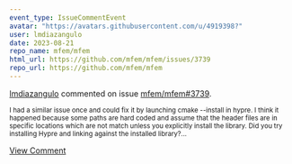 ```yaml
---
event_type: IssueCommentEvent
avatar: "https://avatars.githubusercontent.com/u/4919398?"
user: lmdiazangulo
date: 2023-08-21
repo_name: mfem/mfem
html_url: https://github.com/mfem/mfem/issues/3739
repo_url: https://github.com/mfem/mfem
---
```


<a href='https://github.com/lmdiazangulo' target='_blank'>lmdiazangulo</a> commented on issue <a href='https://github.com/mfem/mfem/issues/3739' target='_blank'>mfem/mfem#3739</a>.

<small>I had a similar issue once and could fix it by launching cmake --install in hypre. I think it happened because some paths are hard coded and assume that the header files are in specific locations which are not match unless you explicitly install the library. Did you try installing Hypre and linking against the installed library?...</small>

<a href='https://github.com/mfem/mfem/issues/3739' target='_blank'>View Comment</a>